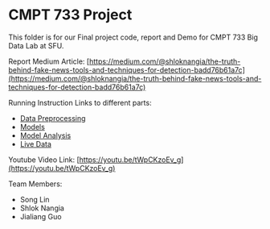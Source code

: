 # CMPT 733 Project

This folder is for our Final project code, report and Demo for CMPT 733 Big Data Lab at SFU.

Report Medium Article: [https://medium.com/@shloknangia/the-truth-behind-fake-news-tools-and-techniques-for-detection-badd76b61a7c](https://medium.com/@shloknangia/the-truth-behind-fake-news-tools-and-techniques-for-detection-badd76b61a7c)

Running Instruction Links to different parts:

- [Data Preprocessing](https://github.sfu.ca/sna101/3_datamen_CMPT_733/tree/main/Project/data_preprocessing)
- [Models](https://github.sfu.ca/sna101/3_datamen_CMPT_733/tree/main/Project/model)
- [Model Analysis](https://github.sfu.ca/sna101/3_datamen_CMPT_733/tree/main/Project/Explain)
- [Live Data](https://github.sfu.ca/sna101/3_datamen_CMPT_733/blob/main/Project/web_apps/liveData/)


Youtube Video Link: [https://youtu.be/tWpCKzoEv_g](https://youtu.be/tWpCKzoEv_g)

Team Members: 
- Song Lin
- Shlok Nangia
- Jialiang Guo
